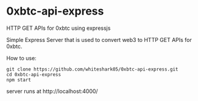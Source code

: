 # 0xbtc-api-express
HTTP GET APIs for 0xbtc using expressjs

Simple Express Server that is used to convert web3 to HTTP GET APIs for 0xbtc. 

How to use:

```
git clone https://github.com/whiteshark05/0xbtc-api-express.git
cd 0xbtc-api-express
npm start
```
server runs at http://localhost:4000/
